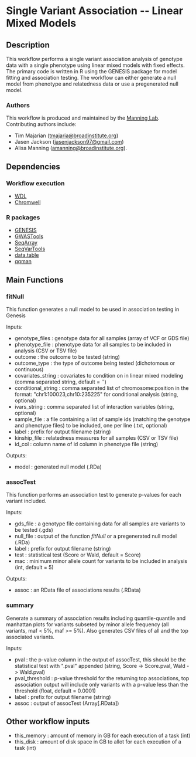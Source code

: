 # Single Variant Association -- Linear Mixed Models 

## Description 

This workflow performs a single variant association analysis of genotype data with a single phenotype using linear mixed models with fixed effects. The primary code is written in R using the GENESIS package for model fitting and association testing. The workflow can either generate a null model from phenotype and relatedness data or use a pregenerated null model.

### Authors

This workflow is produced and maintained by the [Manning Lab](https://manning-lab.github.io/). Contributing authors include:

* Tim Majarian (tmajaria@broadinstitute.org)
* Jasen Jackson (jasenjackson97@gmail.com)
* Alisa Manning (amanning@broadinstitute.org).

## Dependencies

### Workflow execution

* [WDL](https://software.broadinstitute.org/wdl/documentation/quickstart)
* [Chromwell](http://cromwell.readthedocs.io/en/develop/)

### R packages

* [GENESIS](https://www.bioconductor.org/packages/release/bioc/html/GENESIS.html)
* [GWASTools](https://www.bioconductor.org/packages/release/bioc/html/GWASTools.html)
* [SeqArray](https://www.bioconductor.org/packages/release/bioc/html/SeqArray.html)
* [SeqVarTools](https://www.bioconductor.org/packages/release/bioc/html/SeqVarTools.html)
* [data.table](https://cran.r-project.org/web/packages/data.table/index.html)
* [qqman](https://cran.r-project.org/web/packages/qqman/index.html)

## Main Functions

### fitNull

This function generates a null model to be used in association testing in Genesis

Inputs:
* genotype_files : genotype data for all samples (array of VCF or GDS file)
* phenotype_file : phenotype data for all samples to be included in analysis (CSV or TSV file)
* outcome : the outcome to be tested (string)
* outcome_type : the type of outcome being tested (dichotomous or continuous)
* covariates_string : covariates to condition on in linear mixed modeling (comma separated string, default = '')
* conditional_string : comma separated list of chromosome:position in the format: "chr1:100023,chr10:235225" for conditional analysis (string, optional)
* ivars_string : comma separated list of interaction variables (string, optional)
* sample_file : a file containing a list of sample ids (matching the genotype and phenotype files) to be included, one per line (.txt, optional)
* label : prefix for output filename (string)
* kinship_file : relatedness measures for all samples (CSV or TSV file)
* id_col : column name of id column in phenotype file (string)

Outputs:
* model : generated null model (.RDa)

### assocTest

This function performs an association test to generate p-values for each variant included.

Inputs:
* gds_file : a genotype file containing data for all samples are variants to be tested (.gds)
* null_file : output of the function *fitNull* or a pregenerated null model (.RDa)
* label : prefix for output filename (string)
* test : statistical test (Score or Wald, default = Score)
* mac : minimum minor allele count for variants to be included in analysis (int, default = 5)

Outputs:
* assoc : an RData file of associations results (.RData)

### summary

Generate a summary of association results including quantile-quantile and manhattan plots for variants subseted by minor allele frequency (all variants, maf < 5%, maf >= 5%). Also generates CSV files of all and the top associated variants.

Inputs:
* pval : the p-value column in the output of assocTest, this should be the statistical test with ".pval" appended (string, Score -> Score.pval, Wald -> Wald.pval)
* pval_threshold : p-value threshold for the returning top associations, top association output will include only variants with a p-value less than the threshold (float, default = 0.0001)
* label : prefix for output filename (string)
* assoc : output of assocTest (Array[.RData])

## Other workflow inputs

* this_memory : amount of memory in GB for each execution of a task (int)
* this_disk : amount of disk space in GB to allot for each execution of a task (int)



